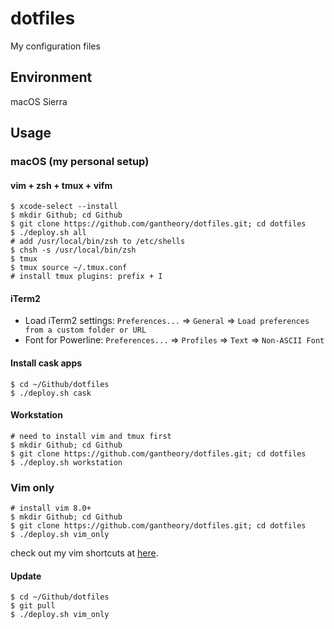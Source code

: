 # dotfiles

My configuration files

## Environment

macOS Sierra

## Usage

### macOS (my personal setup)

#### vim + zsh + tmux + vifm

```shell
$ xcode-select --install
$ mkdir Github; cd Github
$ git clone https://github.com/gantheory/dotfiles.git; cd dotfiles
$ ./deploy.sh all
# add /usr/local/bin/zsh to /etc/shells
$ chsh -s /usr/local/bin/zsh
$ tmux
$ tmux source ~/.tmux.conf
# install tmux plugins: prefix + I
```

#### iTerm2

- Load iTerm2 settings: `Preferences...` => `General` => `Load preferences from a custom folder or URL`
- Font for Powerline: `Preferences...` => `Profiles` => `Text` => `Non-ASCII Font`

#### Install cask apps

```shell
$ cd ~/Github/dotfiles
$ ./deploy.sh cask
```

#### Workstation

```shell
# need to install vim and tmux first
$ mkdir Github; cd Github
$ git clone https://github.com/gantheory/dotfiles.git; cd dotfiles
$ ./deploy.sh workstation
```

### Vim only

```shell
# install vim 8.0+
$ mkdir Github; cd Github
$ git clone https://github.com/gantheory/dotfiles.git; cd dotfiles
$ ./deploy.sh vim_only
```

check out my vim shortcuts at [here](https://github.com/gantheory/dotfiles/blob/master/vim/README.md).

#### Update

```shell
$ cd ~/Github/dotfiles
$ git pull
$ ./deploy.sh vim_only
```
